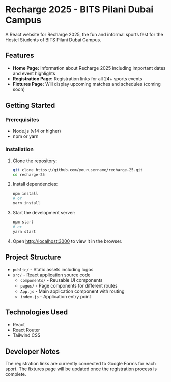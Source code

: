 # Recharge 2025 - BITS Pilani Dubai Campus

A React website for Recharge 2025, the fun and informal sports fest for the Hostel Students of BITS Pilani Dubai Campus.

## Features

- **Home Page:** Information about Recharge 2025 including important dates and event highlights
- **Registration Page:** Registration links for all 24+ sports events
- **Fixtures Page:** Will display upcoming matches and schedules (coming soon)

## Getting Started

### Prerequisites

- Node.js (v14 or higher)
- npm or yarn

### Installation

1. Clone the repository:
   ```bash
   git clone https://github.com/yourusername/recharge-25.git
   cd recharge-25
   ```

2. Install dependencies:
   ```bash
   npm install
   # or
   yarn install
   ```

3. Start the development server:
   ```bash
   npm start
   # or
   yarn start
   ```

4. Open [http://localhost:3000](http://localhost:3000) to view it in the browser.

## Project Structure

- `public/` - Static assets including logos
- `src/` - React application source code
  - `components/` - Reusable UI components
  - `pages/` - Page components for different routes
  - `App.js` - Main application component with routing
  - `index.js` - Application entry point

## Technologies Used

- React
- React Router
- Tailwind CSS

## Developer Notes

The registration links are currently connected to Google Forms for each sport. The fixtures page will be updated once the registration process is complete.